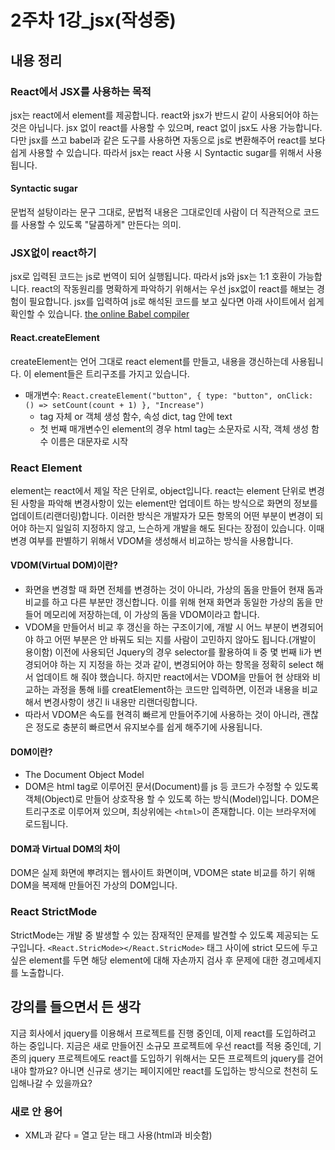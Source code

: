 # 2주차 1강_jsx(작성중)

## 내용 정리

### React에서 JSX를 사용하는 목적

jsx는 react에서 element를 제공합니다. react와 jsx가 반드시 같이 사용되어야 하는 것은 아닙니다. jsx 없이 react를 사용할 수 있으며, react 없이 jsx도 사용 가능합니다. 다만 jsx를 쓰고 babel과 같은 도구를 사용하면 자동으로 js로 변환해주어 react를 보다 쉽게 사용할 수 있습니다. 따라서 jsx는 react 사용 시 Syntactic sugar를 위해서 사용됩니다.

#### Syntactic sugar

문법적 설탕이라는 문구 그대로, 문법적 내용은 그대로인데 사람이 더 직관적으로 코드를 사용할 수 있도록 "달콤하게" 만든다는 의미.

### JSX없이 react하기

jsx로 입력된 코드는 js로 번역이 되어 실행됩니다. 따라서 js와 jsx는 1:1 호환이 가능합니다. react의 작동원리를 명확하게 파악하기 위해서는 우선 jsx없이 react를 해보는 경험이 필요합니다. jsx를 입력하여 js로 해석된 코드를 보고 싶다면 아래 사이트에서 쉽게 확인할 수 있습니다.
[the online Babel compiler](https://babeljs.io/repl/#?presets=react&code_lz=GYVwdgxgLglg9mABACwKYBt1wBQEpEDeAUIogE6pQhlIA8AJjAG4B8AEhlogO5xnr0AhLQD0jVgG4iAXyJA)

#### React.createElement

createElement는 언어 그대로 react element를 만들고, 내용을 갱신하는데 사용됩니다. 이 element들은 트리구조를 가지고 있습니다.

- 매개변수: `React.createElement("button", { type: "button", onClick: () => setCount(count + 1) }, "Increase")`
  - tag 자체 or 객체 생성 함수, 속성 dict, tag 안에 text
  - 첫 번째 매개변수인 element의 경우 html tag는 소문자로 시작, 객체 생성 함수 이름은 대문자로 시작

### React Element

element는 react에서 제일 작은 단위로, object입니다. react는 element 단위로 변경된 사항을 파악해 변경사항이 있는 element만 업데이트 하는 방식으로 화면의 정보를 업데이트(리랜더링)합니다. 이러한 방식은 개발자가 모든 항목의 어떤 부분이 변경이 되어야 하는지 일일히 지정하지 않고, 느슨하게 개발을 해도 된다는 장점이 있습니다. 이때 변경 여부를 판별하기 위해서 VDOM을 생성해서 비교하는 방식을 사용합니다.

#### VDOM(Virtual DOM)이란?

- 화면을 변경할 때 화면 전체를 변경하는 것이 아니라, 가상의 돔을 만들어 현재 돔과 비교를 하고 다른 부분만 갱신합니다. 이를 위해 현재 화면과 동일한 가상의 돔을 만들어 메모리에 저장하는데, 이 가상의 돔을 VDOM이라고 합니다.
- VDOM을 만들어서 비교 후 갱신을 하는 구조이기에, 개발 시 어느 부분이 변경되어야 하고 어떤 부분은 안 바꿔도 되는 지를 사람이 고민하지 않아도 됩니다.(개발이 용이함) 이전에 사용되던 Jquery의 경우 selector를 활용하여 li 중 몇 번째 li가 변경되어야 하는 지 지정을 하는 것과 같이, 변경되어야 하는 항목을 정확히 select 해서 업데이트 해 줘야 했습니다. 하지만 react에서는 VDOM을 만들어 현 상태와 비교하는 과정을 통해 li를 creatElement하는 코드만 입력하면, 이전과 내용을 비교해서 변경사항이 생긴 li 내용만 리랜더링합니다.
- 따라서 VDOM은 속도를 현격히 빠르게 만들어주기에 사용하는 것이 아니라, 괜찮은 정도로 충분히 빠르면서 유지보수를 쉽게 해주기에 사용됩니다.

#### DOM이란?

- The Document Object Model
- DOM은 html tag로 이루어진 문서(Document)를 js 등 코드가 수정할 수 있도록 객체(Object)로 만들어 상호작용 할 수 있도록 하는 방식(Model)입니다. DOM은 트리구조로 이루어져 있으며, 최상위에는 `<html>`이 존재합니다. 이는 브라우저에 로드됩니다.

#### DOM과 Virtual DOM의 차이

DOM은 실제 화면에 뿌려지는 웹사이트 화면이며, VDOM은 state 비교를 하기 위해 DOM을 복제해 만들어진 가상의 DOM입니다.

### React StrictMode

StrictMode는 개발 중 발생할 수 있는 잠재적인 문제를 발견할 수 있도록 제공되는 도구입니다. `<React.StricMode></React.StricMode>` 태그 사이에 strict 모드에 두고 싶은 element를 두면 해당 element에 대해 자손까지 검사 후 문제에 대한 경고메세지를 노출합니다.

## 강의를 들으면서 든 생각

지금 회사에서 jquery를 이용해서 프로젝트를 진행 중인데, 이제 react를 도입하려고 하는 중입니다. 지금은 새로 만들어진 소규모 프로젝트에 우선 react를 적용 중인데, 기존의 jquery 프로젝트에도 react를 도입하기 위해서는 모든 프로젝트의 jquery를 걷어내야 할까요? 아니면 신규로 생기는 페이지에만 react를 도입하는 방식으로 천천히 도입해나갈 수 있을까요?

### 새로 안 용어

- XML과 같다 = 열고 닫는 태그 사용(html과 비슷함)
